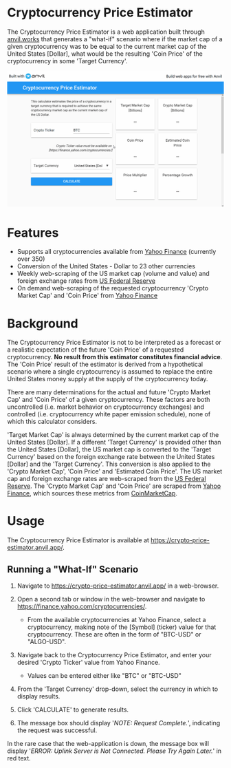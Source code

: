 # Cryptocurrency Price Estimator
The Cryptocurrency Price Estimator is a web application built through [anvil.works](https://anvil.works/) that generates a "what-if" scenario where if the market cap of a given cryptocurrency was to be equal to the current market cap of the United States [Dollar], what would be the resulting 'Coin Price' of the cryptocurrency in some 'Target Currency'.

![Web-App Animation](/assets/Calculate_Animation.gif)

# Features
- Supports all cryptocurrencies available from [Yahoo Finance](https://finance.yahoo.com/cryptocurrencies/) (currently over 350)
- Conversion of the United States - Dollar to 23 other currencies
- Weekly web-scraping of the US market cap (volume and value) and foreign exchange rates from [US Federal Reserve](https://www.federalreserve.gov)
- On demand web-scraping of the requested cryptocurrency 'Crypto Market Cap' and 'Coin Price' from [Yahoo Finance](https://finance.yahoo.com/cryptocurrencies/)

# Background
The Cryptocurrency Price Estimator is not to be interpreted as a forecast or a realistic expectation of the future 'Coin Price' of a requested cryptocurrency. **No result from this estimator constitutes financial advice**. The 'Coin Price' result of the estimator is derived from a hypothetical scenario where a single cryptocurrency is assumed to replace the entire United States money supply at the supply of the cryptocurrency today.

There are many determinations for the actual and future 'Crypto Market Cap' and 'Coin Price' of a given cryptocurrency. These factors are both uncontrolled (i.e. market behavior on cryptocurrency exchanges) and controlled (i.e. cryptocurrency white paper emission schedule), none of which this calculator considers.

'Target Market Cap' is always determined by the current market cap of the United States [Dollar]. If a different 'Target Currency' is provided other than the United States [Dollar], the US market cap is converted to the 'Target Currency' based on the foreign exchange rate between the United States [Dollar] and the 'Target Currency'. This conversion is also applied to the 'Crypto Market Cap', 'Coin Price' and 'Estimated Coin Price'. The US market cap and foreign exchange rates are web-scraped from the [US Federal Reserve](https://www.federalreserve.gov). The 'Crypto Market Cap' and 'Coin Price' are scraped from [Yahoo Finance](https://finance.yahoo.com/), which sources these metrics from [CoinMarketCap](https://coinmarketcap.com/).

# Usage
The Cryptocurrency Price Estimator is available at https://crypto-price-estimator.anvil.app/.

## Running a "What-If" Scenario
1. Navigate to https://crypto-price-estimator.anvil.app/ in a web-browser.
2. Open a second tab or window in the web-browser and navigate to https://finance.yahoo.com/cryptocurrencies/.
   - From the available cryptocurrencies at Yahoo Finance, select a cryptocurrency, making note of the [Symbol] (ticker) value for that cryptocurrency. These are often in the form of "BTC-USD" or "ALGO-USD".
3. Navigate back to the Cryptocurrency Price Estimator, and enter your desired 'Crypto Ticker' value from Yahoo Finance.

   - Values can be entered either like "BTC" or "BTC-USD"
4. From the 'Target Currency' drop-down, select the currency in which to display results.
5. Click 'CALCULATE' to generate results.
6. The message box should display '_NOTE: Request Complete._', indicating the request was successful.

In the rare case that the web-application is down, the message box will display '_ERROR: Uplink Server is Not Connected. Please Try Again Later._' in red text.
